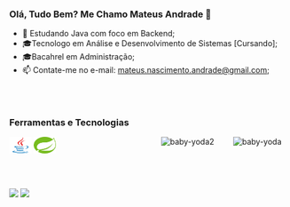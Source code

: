### Olá, Tudo Bem? Me Chamo Mateus Andrade 👋

- 🌱 Estudando Java com foco em Backend;<br>
- 🎓Tecnologo em Análise e Desenvolvimento de Sistemas [Cursando];<br>
- 🎓Bacahrel em Administração;<br>
- 📫 Contate-me no e-mail: mateus.nascimento.andrade@gmail.com;<br>
    ##
<br>

### Ferramentas e Tecnologias
<div style="display: inline_block">
  <img align="center" alt="Java" height="30" width="40" src="https://raw.githubusercontent.com/devicons/devicon/master/icons/java/java-original.svg">
  <img align="center" alt="Spring" height="30" width="40" src="https://raw.githubusercontent.com/devicons/devicon/master/icons/spring/spring-original.svg">
  <img align="right" alt="baby-yoda" height="90" width="100" src="https://c.tenor.com/K7l3fDqAQA8AAAAi/baby-yoda-star-wars.gif"> 
  <img align="right" alt="baby-yoda2" height="90" width="130" src="https://c.tenor.com/6Ja4z2BN2-gAAAAi/baby-yoda.gif">
</div><br><br>

   ##
<div> 

 <a href = "mailto:mateus.nascimento.andrade@gmail.com"><img loading="lazy" src="https://img.shields.io/badge/Gmail-D14836?style=for-the-badge&logo=gmail&logoColor=white" target="_blank"></a>
  <a href="https://www.linkedin.com/in/mateus-nascimento-andrade/" target="_blank"><img src="https://img.shields.io/badge/-LinkedIn-%230077B5?style=for-the-badge&logo=linkedin&logoColor=white" target="_blank"></a> 
</div>
